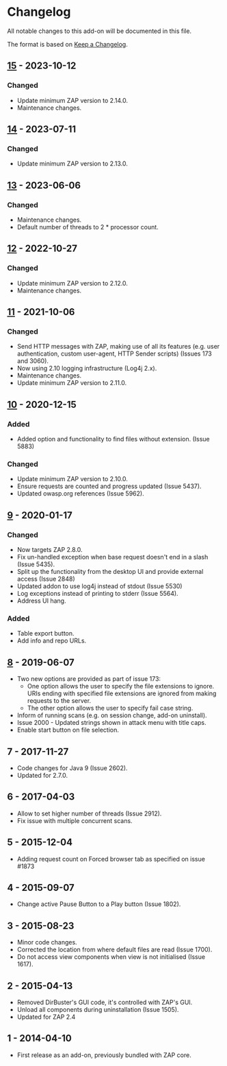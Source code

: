 # Changelog
All notable changes to this add-on will be documented in this file.

The format is based on [Keep a Changelog](https://keepachangelog.com/en/1.0.0/).

## [15] - 2023-10-12
### Changed
- Update minimum ZAP version to 2.14.0.
- Maintenance changes.

## [14] - 2023-07-11
### Changed
- Update minimum ZAP version to 2.13.0.

## [13] - 2023-06-06
### Changed
- Maintenance changes.
- Default number of threads to 2 * processor count.

## [12] - 2022-10-27
### Changed
- Update minimum ZAP version to 2.12.0.
- Maintenance changes.

## [11] - 2021-10-06
### Changed
- Send HTTP messages with ZAP, making use of all its features (e.g. user authentication, custom user-agent, HTTP Sender scripts) (Issues 173 and 3060).
- Now using 2.10 logging infrastructure (Log4j 2.x).
- Maintenance changes.
- Update minimum ZAP version to 2.11.0.

## [10] - 2020-12-15

### Added
- Added option and functionality to find files without extension. (Issue 5883)

### Changed
- Update minimum ZAP version to 2.10.0.
- Ensure requests are counted and progress updated (Issue 5437).
- Updated owasp.org references (Issue 5962).

## [9] - 2020-01-17
### Changed
- Now targets ZAP 2.8.0.
- Fix un-handled exception when base request doesn't end in a slash (Issue 5435).
- Split up the functionality from the desktop UI and provide external access (Issue 2848)
- Updated addon to use log4j instead of stdout (Issue 5530)
- Log exceptions instead of printing to stderr (Issue 5564).
- Address UI hang.

### Added
- Table export button.
- Add info and repo URLs.

## [8] - 2019-06-07

- Two new options are provided as part of issue 173:
  - One option allows the user to specify the file extensions to ignore.
  URIs ending with specified file extensions are ignored from making requests to the server.
  - The other option allows the user to specify fail case string.
- Inform of running scans (e.g. on session change, add-on uninstall).
- Issue 2000 - Updated strings shown in attack menu with title caps.
- Enable start button on file selection.

## 7 - 2017-11-27

- Code changes for Java 9 (Issue 2602).
- Updated for 2.7.0.

## 6 - 2017-04-03

- Allow to set higher number of threads (Issue 2912).
- Fix issue with multiple concurrent scans.

## 5 - 2015-12-04

- Adding request count on Forced browser tab as specified on issue #1873

## 4 - 2015-09-07

- Change active Pause Button to a Play button (Issue 1802).

## 3 - 2015-08-23

- Minor code changes.
- Corrected the location from where default files are read (Issue 1700).
- Do not access view components when view is not initialised (Issue 1617).

## 2 - 2015-04-13

- Removed DirBuster's GUI code, it's controlled with ZAP's GUI.
- Unload all components during uninstallation (Issue 1505).
- Updated for ZAP 2.4

## 1 - 2014-04-10

- First release as an add-on, previously bundled with ZAP core.

[15]: https://github.com/zaproxy/zap-extensions/releases/bruteforce-v15
[14]: https://github.com/zaproxy/zap-extensions/releases/bruteforce-v14
[13]: https://github.com/zaproxy/zap-extensions/releases/bruteforce-v13
[12]: https://github.com/zaproxy/zap-extensions/releases/bruteforce-v12
[11]: https://github.com/zaproxy/zap-extensions/releases/bruteforce-v11
[10]: https://github.com/zaproxy/zap-extensions/releases/bruteforce-v10
[9]: https://github.com/zaproxy/zap-extensions/releases/bruteforce-v9
[8]: https://github.com/zaproxy/zap-extensions/releases/bruteforce-v8
